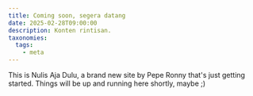```yaml
---
title: Coming soon, segera datang
date: 2025-02-28T09:00:00
description: Konten rintisan.
taxonomies:
  tags:
    - meta
---
```

This is Nulis Aja Dulu, a brand new site by Pepe Ronny that's just getting started. Things will be up and running here shortly, maybe ;)
